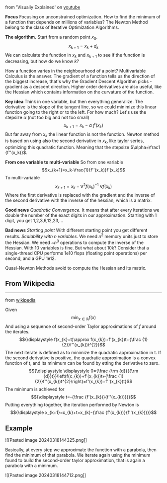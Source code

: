 from 'Visually Explained' on [youtube](https://youtu.be/W7S94pq5Xuo?si=73TWt1LsX74cKrlh)

**Focus**
Focusing on unconstrained optimization.
How to find the minimum of a function that depends on millions of variables?
The Newton Method belong to the class of Iterative Optimization Algorithms.

**The algorithm.**
Start from a random point $x_0$.
$$x_{k+1}=x_k+d_k$$
We can calculate the function in $x_k$ and $x_{k+1}$ to see if the function is decreasing, but how do we know $k$?

How a function varies in the neighbourhood of a point? Multivariable Calculus is the answer.
The gradient of a function tells us the direction of the biggest increase, that's why the Gradient Descent Algorithm picks -gradient as a descent direction.
Higher order derivatives are also useful, like the Hessian which contains information on the curvature of the function.

**Key idea**
Think in one variable, but then everything generalize.
The derivative is the slope of the tangent line, so we could minimize this linear function going to the right or to the left.
For how much? Let's use the stepsize $\alpha$ (not too big and not too small)
$$x_{k+1}=x_k-\alpha \ f'(x_k)$$
But far away from $x_k$ the linear function is not the function.
Newton method is based on using also the second derivative in $x_k$, like taylor series, optimizing this quadratic function.
Meaning that the stepsize $\alpha=\frac1 {f''(x_k)}$.

**From one variable to multi-variable**
So from one variable
$$x_{k+1}=x_k-\frac{1}{f''(x_k)}f'(x_k)$$
To multi-variable
$$x_{k+1}=x_k-\nabla^2f(x_k)^{-1}\ \nabla f(x_k)$$
Where the first derivative is replaced with the gradient and the inverse of the second derivative with the inverse of the hessian, which is a matrix.

**Good news**
*Quadratic Convergence.*
It means that after every iterations we double the number of the exact digits in our approximation.
Starting with 1 digit, you get 1,2,3,6,12,23,...

**Bad news**
*Starting point*
With different starting point you get different results.
*Scalability with $n$ variables.*
We need $n^2$ memory units just to store the Hessian.
We need ~$n^3$ operations to compute the inverse of the Hessian.
With 10 variables is fine. But what about 10k?
Consider that a single-thread CPU performs 1e10 flops (floating point operations) per second, and a GPU 1e12.

Quasi-Newton Methods avoid to compute the Hessian and its matrix.


## From Wikipedia
---
from [wikipedia](https://en.wikipedia.org/wiki/Newton%27s_method_in_optimization)


Given
$${\displaystyle \min _{x\in \mathbb {R} }f(x)}$$
And using a sequence of second-order Taylor approximations of $f$ around the iterates.
$${\displaystyle f(x_{k}+t)\approx f(x_{k})+f'(x_{k})t+{\frac {1}{2}}f''(x_{k})t^{2}}$$
The next iterate is defined as to minimize the quadratic approximation in t. If the second derivative is positive, the quadratic approximation is a convex function of t, and its minimum can be found by etting the derivative to zero.
$${\displaystyle \displaystyle 0={\frac {\rm {d}}{{\rm {d}}t}}\left(f(x_{k})+f'(x_{k})t+{\frac {1}{2}}f''(x_{k})t^{2}\right)=f'(x_{k})+f''(x_{k})t}$$
The minimum is achieved for
$${\displaystyle t=-{\frac {f'(x_{k})}{f''(x_{k})}}}$$
Putting everything together, the iteration performed by Newton is
$${\displaystyle x_{k+1}=x_{k}+t=x_{k}-{\frac {f'(x_{k})}{f''(x_{k})}}}$$

## Example 

![[Pasted image 20240318144325.png]]

Basically, at every step we approximate the function with a parabola, then find the minimum of that parabola. We iterate again using the minimum found to build the second-order taylor approximation, that is again a parabola with a minimum.

![[Pasted image 20240318144712.png]]


